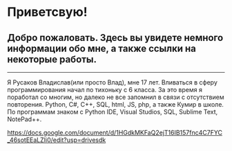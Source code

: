# Приветсвую! 
## Добро пожаловать. Здесь вы увидете немного информации обо мне,  а также ссылки на некоторые работы.
------
Я Русаков Владислав(или просто Влад), мне 17 лет. Вливаться в сферу программирования начал по тихоньку с 6 класса.
За это время я поработал со многим,  но далеко не все запомнил в связи с отсутствием повторения. 
Python, C#, C++, SQL, html, JS, php, а также Кумир в школе. 
По программам знаком с Python IDE,  Visual Studios,  SQL,  Sublime Text,  NotePad++.


https://docs.google.com/document/d/1HGdkMKFaQ2ejT16IB157fnc4C7FYC_46sotEEaLZIi0/edit?usp=drivesdk
